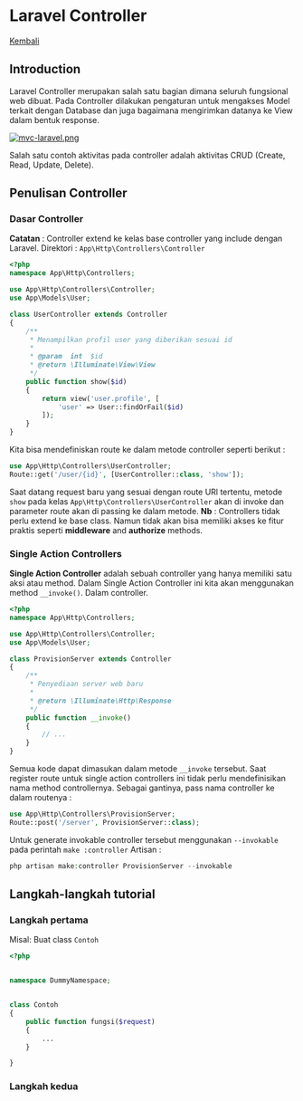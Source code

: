 # Laravel Controller

[Kembali](readme.md)

## Introduction

Laravel Controller merupakan salah satu bagian dimana seluruh fungsional web dibuat. Pada Controller dilakukan pengaturan untuk mengakses Model terkait dengan Database dan juga bagaimana mengirimkan datanya ke View dalam bentuk response. 

[![mvc-laravel.png](https://i.postimg.cc/0jqb9f5V/mvc-laravel.png)](https://postimg.cc/ZBVTc6dN)

Salah satu contoh aktivitas pada controller adalah aktivitas CRUD (Create, Read, Update, Delete).

## Penulisan Controller

### Dasar Controller

**Catatan** : Controller extend ke kelas base controller yang include dengan Laravel.
Direktori : `App\Http\Controllers\Controller`


```php
<?php
namespace App\Http\Controllers;

use App\Http\Controllers\Controller;
use App\Models\User;

class UserController extends Controller
{
    /**
     * Menampilkan profil user yang diberikan sesuai id
     * 
     * @param  int  $id
     * @return \Illuminate\View\View
     */
    public function show($id)
    {
        return view('user.profile', [
            'user' => User::findOrFail($id)
        ]);
    }
}
```
Kita bisa mendefiniskan route ke dalam metode controller seperti berikut :
```php
use App\Http\Controllers\UserController;
Route::get('/user/{id}', [UserController::class, 'show']);
```
Saat datang request baru yang sesuai dengan route URl tertentu, metode `show` pada kelas `App\Http\Controllers\UserController` akan di invoke dan parameter route akan di passing ke dalam metode.
**Nb** : Controllers tidak perlu extend ke base class. Namun tidak akan bisa memiliki akses ke fitur praktis seperti **middleware** and **authorize** methods.


### Single Action Controllers

**Single Action Controller** adalah sebuah controller yang hanya memiliki satu aksi atau method. Dalam Single Action Controller ini kita akan menggunakan method `__invoke()`. Dalam controller.
```php
<?php
namespace App\Http\Controllers;

use App\Http\Controllers\Controller;
use App\Models\User;

class ProvisionServer extends Controller
{
    /**
     * Penyediaan server web baru
     *
     * @return \Illuminate\Http\Response
     */
    public function __invoke()
    {
        // ...
    }
}
```
Semua kode dapat dimasukan dalam metode `__invoke` tersebut. 
Saat register route untuk single action controllers ini tidak perlu mendefinisikan nama method controllernya. Sebagai gantinya, pass nama controller ke dalam routenya :
```php
use App\Http\Controllers\ProvisionServer;
Route::post('/server', ProvisionServer::class);
```
Untuk generate invokable controller tersebut menggunakan `--invokable` pada perintah `make :controller` Artisan :
```php
php artisan make:controller ProvisionServer --invokable
```

## Langkah-langkah tutorial

### Langkah pertama

Misal: Buat class `Contoh`

```php
<?php


namespace DummyNamespace;


class Contoh
{
    public function fungsi($request)
    {
        ...
    }

}
```

### Langkah kedua
